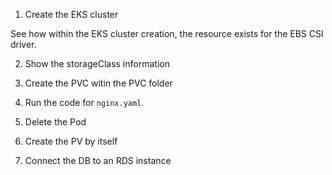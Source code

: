 1. Create the EKS cluster

See how within the EKS cluster creation, the resource exists for the EBS CSI driver.

2. Show the storageClass information

3. Create the PVC witin the PVC folder

4. Run the code for `nginx.yaml`.

5. Delete the Pod

6. Create the PV by itself

7. Connect the DB to an RDS instance